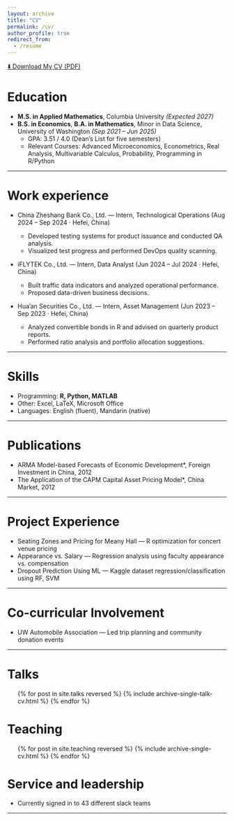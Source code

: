 ```yaml
---
layout: archive
title: "CV"
permalink: /cv/
author_profile: true
redirect_from:
  - /resume
---
```

[⬇️ Download My CV (PDF)](/files/Fang_Wei_Resume_Final.pdf)

Education
======
- **M.S. in Applied Mathematics**, Columbia University *(Expected 2027)*  
- **B.S. in Economics**, **B.A. in Mathematics**, Minor in Data Science, University of Washington *(Sep 2021 – Jun 2025)*  
  - GPA: 3.51 / 4.0 (Dean’s List for five semesters)  
  - Relevant Courses: Advanced Microeconomics, Econometrics, Real Analysis, Multivariable Calculus, Probability, Programming in R/Python
  
---

Work experience
======
* China Zheshang Bank Co., Ltd. — Intern, Technological Operations (Aug 2024 – Sep 2024 · Hefei, China)
  * Developed testing systems for product issuance and conducted QA analysis.  
  * Visualized test progress and performed DevOps quality scanning.

* iFLYTEK Co., Ltd. — Intern, Data Analyst (Jun 2024 – Jul 2024 · Hefei, China)
  * Built traffic data indicators and analyzed operational performance.  
  * Proposed data-driven business decisions.

* Hua’an Securities Co., Ltd. — Intern, Asset Management (Jun 2023 – Sep 2023 · Hefei, China)
  * Analyzed convertible bonds in R and advised on quarterly product reports.
  * Performed ratio analysis and portfolio allocation suggestions.

---


Skills
======
* Programming: **R, Python, MATLAB**  
* Other: Excel, LaTeX, Microsoft Office  
* Languages: English (fluent), Mandarin (native)
---


Publications
======
* ARMA Model-based Forecasts of Economic Development*, Foreign Investment in China, 2012  
* The Application of the CAPM Capital Asset Pricing Model*, China Market, 2012
---


Project Experience
======
* Seating Zones and Pricing for Meany Hall — R optimization for concert venue pricing  
* Appearance vs. Salary — Regression analysis using faculty appearance vs. compensation  
* Dropout Prediction Using ML — Kaggle dataset regression/classification using RF, SVM

---

Co-curricular Involvement
======
* UW Automobile Association — Led trip planning and community donation events

---

Talks
======
  <ul>{% for post in site.talks reversed %}
    {% include archive-single-talk-cv.html  %}
  {% endfor %}</ul>
  
Teaching
======
  <ul>{% for post in site.teaching reversed %}
    {% include archive-single-cv.html %}
  {% endfor %}</ul>
  
Service and leadership
======
* Currently signed in to 43 different slack teams
---
